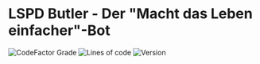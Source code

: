 # LSPD Butler - Der "Macht das Leben einfacher"-Bot
![CodeFactor Grade](https://img.shields.io/codefactor/grade/github/wechselgeld/lspd-butler?style=for-the-badge)
![Lines of code](https://img.shields.io/tokei/lines/github/wechselgeld/lspd-butler?label=Zeilen%20Code&style=for-the-badge)
![Version](https://img.shields.io/badge/Version-0.4.3-yellow?style=for-the-badge)